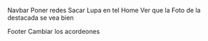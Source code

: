 Navbar
    Poner redes
    Sacar Lupa en tel
Home
    Ver que la Foto de la destacada se vea bien
    
Footer
    Cambiar los acordeones